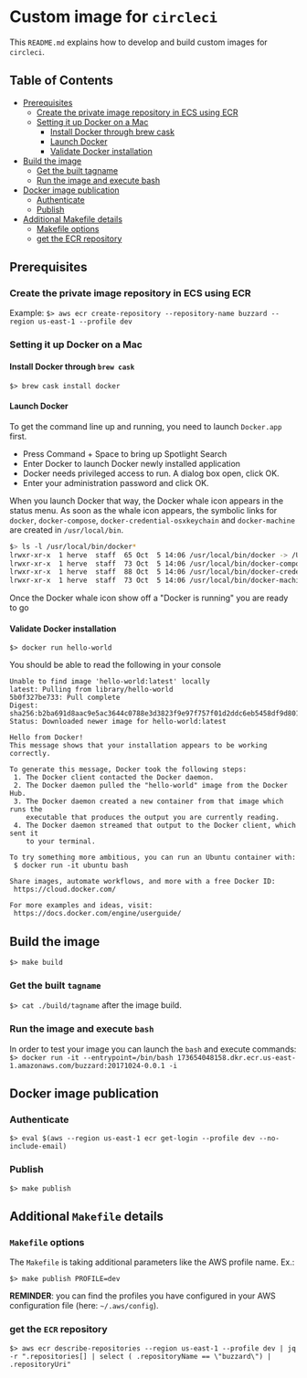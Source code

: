 # Custom image for `circleci`

This `README.md` explains how to develop and build custom images for `circleci`.

Table of Contents
-----------------
* [Prerequisites](#prerequisites)
  * [Create the private image repository in ECS using ECR](#create-the-private-image-repository-in-ecs-using-ecr)
  * [Setting it up Docker on a Mac](#setting-it-up-docker-on-a-mac)
    * [Install Docker through brew cask](#install-docker-through-brew-cask)
    * [Launch Docker](#launch-docker)
    * [Validate Docker installation](#validate-docker-installation)
* [Build the image](#build-the-image)
  * [Get the built tagname](#get-the-built-tagname)
  * [Run the image and execute bash](#run-the-image-and-execute-bash)
* [Docker image publication](#docker-image-publication)
  * [Authenticate](#authenticate)
  * [Publish](#publish)
* [Additional Makefile details](#additional-makefile-details)
  * [Makefile options](#makefile-options)
  * [get the ECR repository](#get-the-ecr-repository)


## Prerequisites

### Create the private image repository in ECS using ECR

Example: `$> aws ecr create-repository --repository-name buzzard --region us-east-1 --profile dev`

### Setting it up Docker on a Mac

#### Install Docker through `brew cask`
`$> brew cask install docker`

#### Launch Docker

To get the command line up and running, you need to launch `Docker.app` first.

- Press Command + Space to bring up Spotlight Search
- Enter Docker to launch Docker newly installed application
- Docker needs privileged access to run. A dialog box open, click OK.
- Enter your administration password and click OK.

When you launch Docker that way, the Docker whale icon appears in the status menu. As soon as the whale icon appears, the symbolic links for `docker`, `docker-compose`, `docker-credential-osxkeychain` and `docker-machine` are created in `/usr/local/bin`.

```bash
$> ls -l /usr/local/bin/docker*
lrwxr-xr-x  1 herve  staff  65 Oct  5 14:06 /usr/local/bin/docker -> /Users/herve/Library/Group Containers/group.com.docker/bin/docker
lrwxr-xr-x  1 herve  staff  73 Oct  5 14:06 /usr/local/bin/docker-compose -> /Users/herve/Library/Group Containers/group.com.docker/bin/docker-compose
lrwxr-xr-x  1 herve  staff  88 Oct  5 14:06 /usr/local/bin/docker-credential-osxkeychain -> /Users/herve/Library/Group Containers/group.com.docker/bin/docker-credential-osxkeychain
lrwxr-xr-x  1 herve  staff  73 Oct  5 14:06 /usr/local/bin/docker-machine -> /Users/herve/Library/Group Containers/group.com.docker/bin/docker-machine
```

Once the Docker whale icon show off a "Docker is running" you are ready to go

#### Validate Docker installation

```batch
$> docker run hello-world
```
You should be able to read the following in your console

```batch
Unable to find image 'hello-world:latest' locally
latest: Pulling from library/hello-world
5b0f327be733: Pull complete
Digest: sha256:b2ba691d8aac9e5ac3644c0788e3d3823f9e97f757f01d2ddc6eb5458df9d801
Status: Downloaded newer image for hello-world:latest

Hello from Docker!
This message shows that your installation appears to be working correctly.

To generate this message, Docker took the following steps:
 1. The Docker client contacted the Docker daemon.
 2. The Docker daemon pulled the "hello-world" image from the Docker Hub.
 3. The Docker daemon created a new container from that image which runs the
    executable that produces the output you are currently reading.
 4. The Docker daemon streamed that output to the Docker client, which sent it
    to your terminal.

To try something more ambitious, you can run an Ubuntu container with:
 $ docker run -it ubuntu bash

Share images, automate workflows, and more with a free Docker ID:
 https://cloud.docker.com/

For more examples and ideas, visit:
 https://docs.docker.com/engine/userguide/
```

## Build the image

`$> make build`

### Get the built `tagname`

`$> cat ./build/tagname` after the image build.

### Run the image and execute `bash`

In order to test your image you can launch the `bash` and execute commands:
`$> docker run -it --entrypoint=/bin/bash 173654048158.dkr.ecr.us-east-1.amazonaws.com/buzzard:20171024-0.0.1 -i`

## Docker image publication

### Authenticate

`$> eval $(aws --region us-east-1 ecr get-login --profile dev --no-include-email)`

### Publish

`$> make publish`

## Additional `Makefile` details

### `Makefile` options

The `Makefile` is taking additional parameters like the AWS profile name. Ex.:

`$> make publish PROFILE=dev`

__REMINDER__: you can find the profiles you have configured in your AWS configuration file (here: `~/.aws/config`).

### get the `ECR` repository

`$> aws ecr describe-repositories --region us-east-1 --profile dev | jq -r ".repositories[] | select ( .repositoryName == \"buzzard\") | .repositoryUri"`

